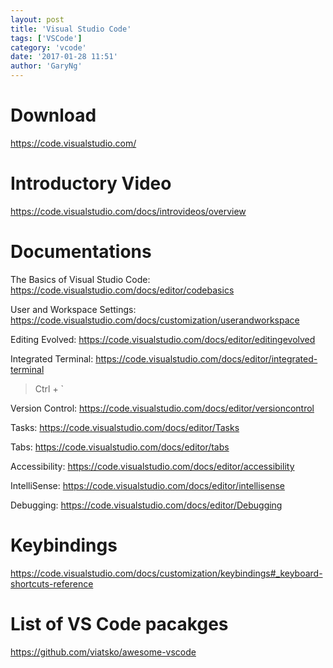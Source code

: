 ```yaml
---
layout: post
title: 'Visual Studio Code'
tags: ['VSCode']
category: 'vcode'
date: '2017-01-28 11:51'
author: 'GaryNg'
---
```


# Download
https://code.visualstudio.com/

# Introductory Video
https://code.visualstudio.com/docs/introvideos/overview

# Documentations
The Basics of Visual Studio Code: https://code.visualstudio.com/docs/editor/codebasics

User and Workspace Settings: https://code.visualstudio.com/docs/customization/userandworkspace

Editing Evolved: https://code.visualstudio.com/docs/editor/editingevolved

Integrated Terminal: https://code.visualstudio.com/docs/editor/integrated-terminal
> Ctrl + `

Version Control: https://code.visualstudio.com/docs/editor/versioncontrol

Tasks: https://code.visualstudio.com/docs/editor/Tasks

Tabs: https://code.visualstudio.com/docs/editor/tabs

Accessibility: https://code.visualstudio.com/docs/editor/accessibility

IntelliSense: https://code.visualstudio.com/docs/editor/intellisense

Debugging: https://code.visualstudio.com/docs/editor/Debugging

# Keybindings
https://code.visualstudio.com/docs/customization/keybindings#_keyboard-shortcuts-reference


# List of VS Code pacakges
https://github.com/viatsko/awesome-vscode
